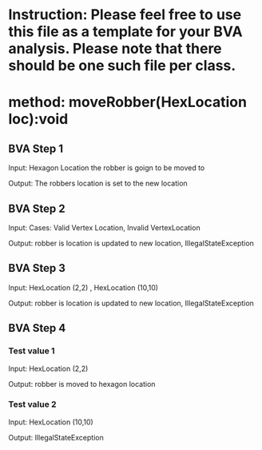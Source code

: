 # Instruction: Please feel free to use this file as a template for your BVA analysis. Please note that there should be one such file per class.

# method: moveRobber(HexLocation loc):void

## BVA Step 1
Input: Hexagon Location the robber is goign to be moved to 

Output: The robbers location is set to the new location

## BVA Step 2
Input: Cases: Valid Vertex Location, Invalid VertexLocation

Output: robber is location is updated to new location, IllegalStateException

## BVA Step 3
Input: HexLocation (2,2) , HexLocation (10,10)

Output: robber is location is updated to new location, IllegalStateException

## BVA Step 4
### Test value 1
Input: HexLocation (2,2)

Output: robber is moved to hexagon location
### Test value 2
Input: HexLocation (10,10)

Output: IllegalStateException



